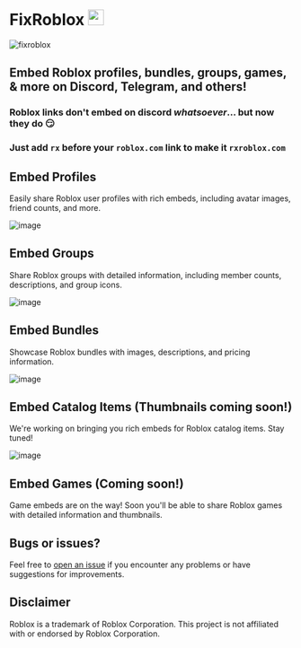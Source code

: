 # FixRoblox <img src="https://abs-0.twimg.com/emoji/v2/svg/1f527.svg" height="28">

![fixroblox](https://github.com/user-attachments/assets/e32b0618-ec5a-4985-a6db-3b6aab37625c)

## Embed Roblox profiles, bundles, groups, games, & more on Discord, Telegram, and others!
### Roblox links don't embed on discord *whatsoever*... but now they do 😏

### Just add `rx` before your `roblox.com` link to make it `rxroblox.com`

## Embed Profiles

Easily share Roblox user profiles with rich embeds, including avatar images, friend counts, and more.

![image](https://github.com/user-attachments/assets/689b025e-52ab-40a8-aa28-f5f92dfa877e)

## Embed Groups

Share Roblox groups with detailed information, including member counts, descriptions, and group icons.

![image](https://github.com/user-attachments/assets/30b21d1e-b150-4fe1-af9b-b0fed551e763)

## Embed Bundles

Showcase Roblox bundles with images, descriptions, and pricing information.

![image](https://github.com/user-attachments/assets/54e45391-2552-41b4-80ac-4547f7e03a77)

## Embed Catalog Items (Thumbnails coming soon!)

We're working on bringing you rich embeds for Roblox catalog items. Stay tuned!

![image](https://github.com/user-attachments/assets/06b4eca8-56dc-4ec5-85c0-f7f50916cbef)

## Embed Games (Coming soon!)

Game embeds are on the way! Soon you'll be able to share Roblox games with detailed information and thumbnails.

## Bugs or issues?

Feel free to [open an issue](https://github.com/YourGitHubUsername/FixRoblox/issues) if you encounter any problems or have suggestions for improvements.

## Disclaimer

Roblox is a trademark of Roblox Corporation. This project is not affiliated with or endorsed by Roblox Corporation.

